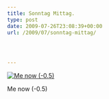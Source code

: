 ```yaml
---
title: Sonntag Mittag.
type: post
date: 2009-07-26T23:08:39+00:00
url: /2009/07/sonntag-mittag/




---
```

<div class="flickr">
  <a href="http://www.flickr.com/photos/schreibblogade/3761240235/" title="Me now (-0.5)"><img src="//farm4.static.flickr.com/3428/3761240235_886f894fa7.jpg" alt="Me now (-0.5)" /></a></p>

  <p>
    Me now (-0.5)
  </p>
</div>
